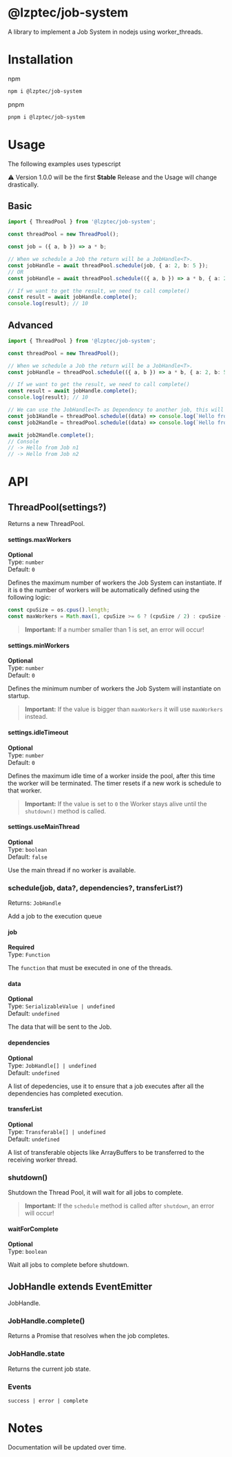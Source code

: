 # @lzptec/job-system
A library to implement a Job System in nodejs using worker_threads.

# Installation

npm
```sh
npm i @lzptec/job-system
```

pnpm
```sh
pnpm i @lzptec/job-system
```

# Usage
The following examples uses typescript

⚠ Version 1.0.0 will be the first **Stable** Release and the Usage will change drastically.

## Basic
```ts
import { ThreadPool } from '@lzptec/job-system';

const threadPool = new ThreadPool();

const job = ({ a, b }) => a * b;

// When we schedule a Job the return will be a JobHandle<T>.
const jobHandle = await threadPool.schedule(job, { a: 2, b: 5 });
// OR
const jobHandle = await threadPool.schedule(({ a, b }) => a * b, { a: 2, b: 5 });

// If we want to get the result, we need to call complete()
const result = await jobHandle.complete();
console.log(result); // 10
```

## Advanced
```ts
import { ThreadPool } from '@lzptec/job-system';

const threadPool = new ThreadPool();

// When we schedule a Job the return will be a JobHandle<T>.
const jobHandle = threadPool.schedule(({ a, b }) => a * b, { a: 2, b: 5 });

// If we want to get the result, we need to call complete()
const result = await jobHandle.complete();
console.log(result); // 10

// We can use the JobHandle<T> as Dependency to another job, this will ensure that a job run only after the dependency job.
const job1Handle = threadPool.schedule((data) => console.log(`Hello from Job n${data}`), 1);
const job2Handle = threadPool.schedule((data) => console.log(`Hello from Job n${data}`), 2, [job1Handle]);

await job2Handle.complete();
// Console
// -> Hello from Job n1
// -> Hello from Job n2
```

# API

## ThreadPool(settings?)

Returns a new ThreadPool.

#### settings.maxWorkers
**Optional**<br>
Type: `number`<br>
Default: `0`

Defines the maximum number of workers the Job System can instantiate.
If it is `0` the number of workers will be automatically defined using the following logic:
```ts
const cpuSize = os.cpus().length;
const maxWorkers = Math.max(1, cpuSize >= 6 ? (cpuSize / 2) : cpuSize - 1);
```

> **Important:** If a number smaller than 1 is set, an error will occur!

#### settings.minWorkers
**Optional**<br>
Type: `number`<br>
Default: `0`

Defines the minimum number of workers the Job System will instantiate on startup.

> **Important:** If the value is bigger than `maxWorkers` it will use `maxWorkers` instead.

#### settings.idleTimeout
**Optional**<br>
Type: `number`<br>
Default: `0`

Defines the maximum idle time of a worker inside the pool, after this time the worker will be terminated.
The timer resets if a new work is schedule to that worker.

> **Important:** If the value is set to `0` the Worker stays alive until the `shutdown()` method is called.

#### settings.useMainThread
**Optional**<br>
Type: `boolean`<br>
Default: `false`

Use the main thread if no worker is available.

### schedule(job, data?, dependencies?, transferList?)
Returns: `JobHandle`

Add a job to the execution queue

#### job
**Required**<br>
Type: `Function`<br>

The `function` that must be executed in one of the threads.

#### data
**Optional**<br>
Type: `SerializableValue | undefined`<br>
Default: `undefined`

The data that will be sent to the Job.

#### dependencies
**Optional**<br>
Type: `JobHandle[] | undefined`<br>
Default: `undefined`

A list of depedencies, use it to ensure that a job executes after all the dependencies has completed execution.

#### transferList
**Optional**<br>
Type: `Transferable[] | undefined`<br>
Default: `undefined`

A list of transferable objects like ArrayBuffers to be transferred to the receiving worker thread.

### shutdown()

Shutdown the Thread Pool, it will wait for all jobs to complete.

> **Important:** If the `schedule` method is called after `shutdown`, an error will occur!

#### waitForComplete
**Optional**<br>
Type: `boolean`<br>

Wait all jobs to complete before shutdown.

## JobHandle<T> extends EventEmitter

JobHandle.

### JobHandle.complete()

Returns a Promise that resolves when the job completes.

### JobHandle.state

Returns the current job state.

### Events
`success | error | complete`

# Notes

Documentation will be updated over time.